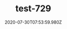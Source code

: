 ---
title: test-729
date: 2020-07-30T07:53:59.980Z
banner_subcontent: asdfsf
category: Support services
focus: Improving workplace culture
role: Senior manager
organisation_size: Small (10-49 employees)
industry: Healthcare
content: Lorem ipsum dolor sit amet, consectetur adipiscing elit, sed do eiusmod tempor incididunt ut labore et dolore magna aliqua. Ut enim ad minim veniam, quis nostrud exercitation ullamco laboris nisi ut aliquip ex ea commodo consequat. Duis aute irure dolor in reprehenderit in voluptate velit esse cillum dolore eu fugiat nulla pariatur. Excepteur sint occaecat cupidatat non proident, sunt in culpa qui officia deserunt mollit anim id est laborum.
---